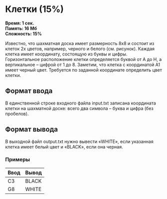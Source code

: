 <h1 class="title">Клетки (15%)</h1>
<p><b>Время: 1 сек.<br>Память: 16 Мб<br>Сложность: 15%</b></p>
<p>Известно, что шахматная доска имеет размерность 8х8 и состоит из клеток 2х цветов, например, черного и белого (см. рисунок). Каждая клетка имеет координату, состоящую из буквы и цифры. Горизонтальное расположение клетки определяется буквой от A до H, а вертикальное – цифрой от 1 до 8. Заметим, что клетка с координатой А1 имеет черный цвет. Требуется по заданной координате определить цвет клетки.</p>
<h2>Формат ввода</h2>
<p>В единственной строке входного файла input.txt записана координата клетки на шахматной доске: всего два символа – буква и цифра (без пробелов).</p>
<h2>Формат вывода</h2>
<p>В выходной файл output.txt нужно вывести «WHITE», если указанная клетка имеет белый цвет и «BLACK», если она черная.</p>
<h3>Примеры</h3>
<table class="sample-tests">
  <thead>
     <tr>
        <th>Ввод</th>
        <th>Вывод</th>
     </tr>
  </thead>
  <tbody>
     <tr>
        <td>C3</td>
        <td>BLACK</td>
     </tr>
     <tr>
         <td>G8</td>
         <td>WHITE</td>
      </tr>
  </tbody>
</table>